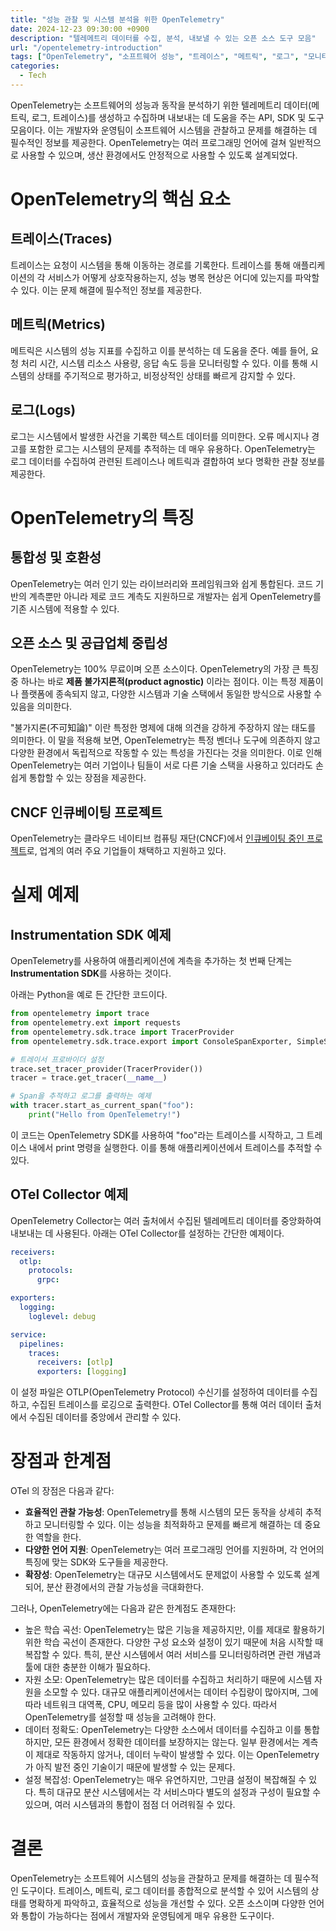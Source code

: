 ```yaml
---
title: "성능 관찰 및 시스템 분석을 위한 OpenTelemetry"
date: 2024-12-23 09:30:00 +0900
description: "텔레메트리 데이터를 수집, 분석, 내보낼 수 있는 오픈 소스 도구 모음"
url: "/opentelemetry-introduction"
tags: ["OpenTelemetry", "소프트웨어 성능", "트레이스", "메트릭", "로그", "모니터링", "분산 시스템", "CNCF", "불가지론"]
categories:
  - Tech
---
```


OpenTelemetry는 소프트웨어의 성능과 동작을 분석하기 위한 텔레메트리 데이터(메트릭, 로그, 트레이스)를 생성하고 수집하며 내보내는 데 도움을 주는 API, SDK 및 도구 모음이다. 이는 개발자와 운영팀이 소프트웨어 시스템을 관찰하고 문제를 해결하는 데 필수적인 정보를 제공한다. OpenTelemetry는 여러 프로그래밍 언어에 걸쳐 일반적으로 사용할 수 있으며, 생산 환경에서도 안정적으로 사용할 수 있도록 설계되었다.

# OpenTelemetry의 핵심 요소

## 트레이스(Traces)
   트레이스는 요청이 시스템을 통해 이동하는 경로를 기록한다. 트레이스를 통해 애플리케이션의 각 서비스가 어떻게 상호작용하는지, 성능 병목 현상은 어디에 있는지를 파악할 수 있다. 이는 문제 해결에 필수적인 정보를 제공한다.

## 메트릭(Metrics)
   메트릭은 시스템의 성능 지표를 수집하고 이를 분석하는 데 도움을 준다. 예를 들어, 요청 처리 시간, 시스템 리소스 사용량, 응답 속도 등을 모니터링할 수 있다. 이를 통해 시스템의 상태를 주기적으로 평가하고, 비정상적인 상태를 빠르게 감지할 수 있다.

## 로그(Logs)
   로그는 시스템에서 발생한 사건을 기록한 텍스트 데이터를 의미한다. 오류 메시지나 경고를 포함한 로그는 시스템의 문제를 추적하는 데 매우 유용하다. OpenTelemetry는 로그 데이터를 수집하여 관련된 트레이스나 메트릭과 결합하여 보다 명확한 관찰 정보를 제공한다.

# OpenTelemetry의 특징

## 통합성 및 호환성
   OpenTelemetry는 여러 인기 있는 라이브러리와 프레임워크와 쉽게 통합된다. 코드 기반의 계측뿐만 아니라 제로 코드 계측도 지원하므로 개발자는 쉽게 OpenTelemetry를 기존 시스템에 적용할 수 있다.

## 오픈 소스 및 공급업체 중립성
   OpenTelemetry는 100% 무료이며 오픈 소스이다. OpenTelemetry의 가장 큰 특징 중 하나는 바로 **제품 불가지론적(product agnostic)** 이라는 점이다. 이는 특정 제품이나 플랫폼에 종속되지 않고, 다양한 시스템과 기술 스택에서 동일한 방식으로 사용할 수 있음을 의미한다.
   
   "불가지론(不可知論)" 이란 특정한 명제에 대해 의견을 강하게 주장하지 않는 태도를 의미한다. 이 말을 적용해 보면, OpenTelemetry는 특정 벤더나 도구에 의존하지 않고 다양한 환경에서 독립적으로 작동할 수 있는 특성을 가진다는 것을 의미한다. 이로 인해 OpenTelemetry는 여러 기업이나 팀들이 서로 다른 기술 스택을 사용하고 있더라도 손쉽게 통합할 수 있는 장점을 제공한다.

## CNCF 인큐베이팅 프로젝트
   OpenTelemetry는 클라우드 네이티브 컴퓨팅 재단(CNCF)에서 [인큐베이팅 중인 프로젝트](https://www.cncf.io/projects/opentelemetry/)로, 업계의 여러 주요 기업들이 채택하고 지원하고 있다.

# 실제 예제

## Instrumentation SDK 예제

OpenTelemetry를 사용하여 애플리케이션에 계측을 추가하는 첫 번째 단계는 **Instrumentation SDK**를 사용하는 것이다.

아래는 Python을 예로 든 간단한 코드이다.

```python
from opentelemetry import trace
from opentelemetry.ext import requests
from opentelemetry.sdk.trace import TracerProvider
from opentelemetry.sdk.trace.export import ConsoleSpanExporter, SimpleSpanProcessor

# 트레이서 프로바이더 설정
trace.set_tracer_provider(TracerProvider())
tracer = trace.get_tracer(__name__)

# Span을 추적하고 로그를 출력하는 예제
with tracer.start_as_current_span("foo"):
    print("Hello from OpenTelemetry!")

```
이 코드는 OpenTelemetry SDK를 사용하여 "foo"라는 트레이스를 시작하고, 그 트레이스 내에서 print 명령을 실행한다. 이를 통해 애플리케이션에서 트레이스를 추적할 수 있다.

## OTel Collector 예제
OpenTelemetry Collector는 여러 출처에서 수집된 텔레메트리 데이터를 중앙화하여 내보내는 데 사용된다. 아래는 OTel Collector를 설정하는 간단한 예제이다.

```yaml
receivers:
  otlp:
    protocols:
      grpc:

exporters:
  logging:
    loglevel: debug

service:
  pipelines:
    traces:
      receivers: [otlp]
      exporters: [logging]
```
이 설정 파일은 OTLP(OpenTelemetry Protocol) 수신기를 설정하여 데이터를 수집하고, 수집된 트레이스를 로깅으로 출력한다. OTel Collector를 통해 여러 데이터 출처에서 수집된 데이터를 중앙에서 관리할 수 있다.

# 장점과 한계점

OTel 의 장점은 다음과 같다:

- **효율적인 관찰 가능성**: OpenTelemetry를 통해 시스템의 모든 동작을 상세히 추적하고 모니터링할 수 있다. 이는 성능을 최적화하고 문제를 빠르게 해결하는 데 중요한 역할을 한다.
- **다양한 언어 지원**: OpenTelemetry는 여러 프로그래밍 언어를 지원하며, 각 언어의 특징에 맞는 SDK와 도구들을 제공한다.
- **확장성**: OpenTelemetry는 대규모 시스템에서도 문제없이 사용할 수 있도록 설계되어, 분산 환경에서의 관찰 가능성을 극대화한다.

그러나, OpenTelemetry에는 다음과 같은 한계점도 존재한다:

- 높은 학습 곡선: OpenTelemetry는 많은 기능을 제공하지만, 이를 제대로 활용하기 위한 학습 곡선이 존재한다. 다양한 구성 요소와 설정이 있기 때문에 처음 시작할 때 복잡할 수 있다. 특히, 분산 시스템에서 여러 서비스를 모니터링하려면 관련 개념과 툴에 대한 충분한 이해가 필요하다.
- 자원 소모: OpenTelemetry는 많은 데이터를 수집하고 처리하기 때문에 시스템 자원을 소모할 수 있다. 대규모 애플리케이션에서는 데이터 수집량이 많아지며, 그에 따라 네트워크 대역폭, CPU, 메모리 등을 많이 사용할 수 있다. 따라서 OpenTelemetry를 설정할 때 성능을 고려해야 한다.
- 데이터 정확도: OpenTelemetry는 다양한 소스에서 데이터를 수집하고 이를 통합하지만, 모든 환경에서 정확한 데이터를 보장하지는 않는다. 일부 환경에서는 계측이 제대로 작동하지 않거나, 데이터 누락이 발생할 수 있다. 이는 OpenTelemetry가 아직 발전 중인 기술이기 때문에 발생할 수 있는 문제다.
- 설정 복잡성: OpenTelemetry는 매우 유연하지만, 그만큼 설정이 복잡해질 수 있다. 특히 대규모 분산 시스템에서는 각 서비스마다 별도의 설정과 구성이 필요할 수 있으며, 여러 시스템과의 통합이 점점 더 어려워질 수 있다.


# 결론

OpenTelemetry는 소프트웨어 시스템의 성능을 관찰하고 문제를 해결하는 데 필수적인 도구이다. 트레이스, 메트릭, 로그 데이터를 종합적으로 분석할 수 있어 시스템의 상태를 명확하게 파악하고, 효율적으로 성능을 개선할 수 있다. 오픈 소스이며 다양한 언어와 통합이 가능하다는 점에서 개발자와 운영팀에게 매우 유용한 도구이다.
